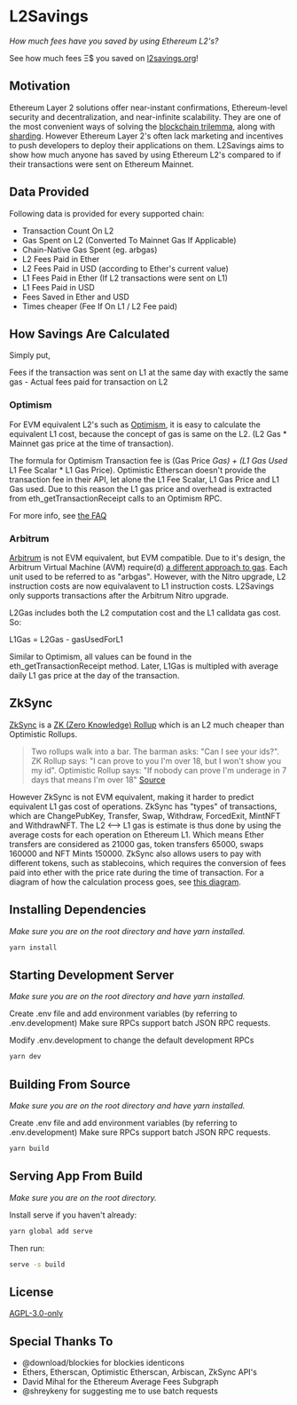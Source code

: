 # L2Savings

_How much fees have you saved by using Ethereum L2's?_

See how much fees Ξ$ you saved on [l2savings.org](https://www.l2savings.org)!

## Motivation

Ethereum Layer 2 solutions offer near-instant confirmations, Ethereum-level security and decentralization, and near-infinite scalability. They are one of the most convenient ways of solving the [blockchain trilemma](https://vitalik.ca/general/2021/04/07/sharding.html), along with [sharding](https://ethereum.org/en/upgrades/shard-chains/). However Ethereum Layer 2's often lack marketing and incentives to push developers to deploy their applications on them. L2Savings aims to show how much anyone has saved by using Ethereum L2's compared to if their transactions were sent on Ethereum Mainnet.

## Data Provided

Following data is provided for every supported chain:

- Transaction Count On L2
- Gas Spent on L2 (Converted To Mainnet Gas If Applicable)
- Chain-Native Gas Spent (eg. arbgas)
- L2 Fees Paid in Ether
- L2 Fees Paid in USD (according to Ether's current value)
- L1 Fees Paid in Ether (If L2 transactions were sent on L1)
- L1 Fees Paid in USD
- Fees Saved in Ether and USD
- Times cheaper (Fee If On L1 / L2 Fee paid)

## How Savings Are Calculated

Simply put,

Fees if the transaction was sent on L1 at the same day with exactly the same gas - Actual fees paid for transaction on L2

### Optimism

For EVM equivalent L2's such as [Optimism](https://optimism.io/), it is easy to calculate the equivalent L1 cost, because the concept of gas is same on the L2. (L2 Gas \* Mainnet gas price at the time of transaction).

The formula for Optimism Transaction fee is (Gas Price _Gas) + (L1 Gas Used_ L1 Fee Scalar \* L1 Gas Price).
Optimistic Etherscan doesn't provide the transaction fee in their API, let alone the L1 Fee Scalar, L1 Gas Price and L1 Gas used. Due to this reason the L1 gas price and overhead is extracted from eth_getTransactionReceipt calls to an Optimism RPC.

For more info, see [the FAQ](https://l2savings.org/faq)

### Arbitrum

[Arbitrum](https://arbitrum.io/) is not EVM equivalent, but EVM compatible. Due to it's design, the Arbitrum Virtual Machine (AVM) require(d) [a different approach to gas](https://developer.offchainlabs.com/docs/arbgas). Each unit used to be referred to as "arbgas". However, with the Nitro upgrade, L2 instruction costs are now equivalavent to L1 instruction costs. L2Savings only supports transactions after the Arbitrum Nitro upgrade.

L2Gas includes both the L2 computation cost and the L1 calldata gas cost. So:

L1Gas = L2Gas - gasUsedForL1

Similar to Optimism, all values can be found in the eth_getTransactionReceipt method. Later, L1Gas is multipled with average daily L1 gas price at the day of the transaction.

## ZkSync

[ZkSync](https://zksync.io/) is a [ZK (Zero Knowledge) Rollup](https://docs.ethhub.io/ethereum-roadmap/layer-2-scaling/zk-rollups/) which is an L2 much cheaper than Optimistic Rollups.

> Two rollups walk into a bar. The barman asks: "Can I see your ids?". ZK Rollup says: "I can prove to you I'm over 18, but I won't show you my id". Optimistic Rollup says: "If nobody can prove I'm underage in 7 days that means I'm over 18" [Source](https://twitter.com/l2beatcom/status/1448556881686024192)

 However ZkSync is not EVM equivalent, making it harder to predict equivalent L1 gas cost of operations. ZkSync has "types" of transactions, which are ChangePubKey, Transfer, Swap, Withdraw, ForcedExit, MintNFT and WithdrawNFT. The L2 <--> L1 gas is estimate is thus done by using the average costs for each operation on Ethereum L1. Which means Ether transfers are considered as 21000 gas, token transfers 65000, swaps 160000 and NFT Mints 150000. ZkSync also allows users to pay with different tokens, such as stablecoins, which requires the conversion of fees paid into ether with the price rate during the time of transaction. For a diagram of how the calculation process goes, see [this diagram](https://github.com/bbayazit16/L2Savings/blob/master/src/Savings/ZkSync.ts#L20).

## Installing Dependencies

_Make sure you are on the root directory and have yarn installed._

```sh
yarn install
```

## Starting Development Server

_Make sure you are on the root directory and have yarn installed._

Create .env file and add environment variables (by referring to .env.development)
Make sure RPCs support batch JSON RPC requests.

Modify .env.development to change the default development RPCs

```sh
yarn dev
```

## Building From Source

_Make sure you are on the root directory and have yarn installed._

Create .env file and add environment variables (by referring to .env.development)
Make sure RPCs support batch JSON RPC requests.

```sh
yarn build
```

## Serving App From Build

_Make sure you are on the root directory._

Install serve if you haven't already:

```sh
yarn global add serve
```

Then run:

```sh
serve -s build
```

## License

[AGPL-3.0-only](LICENSE)

## Special Thanks To

- @download/blockies for blockies identicons
- Ethers, Etherscan, Optimistic Etherscan, Arbiscan, ZkSync API's
- David Mihal for the Ethereum Average Fees Subgraph
- @shreykeny for suggesting me to use batch requests
